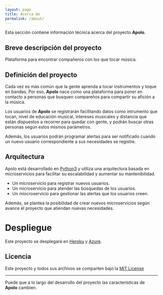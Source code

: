 ```yaml
---
layout: page
title: Acerca de
permalink: /about/
---
```


Esta sección contiene información técnica acerca del proyecto **Apolo**.

## Breve descripción del proyecto

Plataforma para encontrar compañeros con los que tocar música.

## Definición del proyecto

Cada vez es más común que la gente aprenda a tocar instrumentos y toque en bandas. Por eso, **Apolo** nace como una plataforma para poner en contacto a personas que busquen compareños para compartir su afición a la música.

Los usuarios de **Apolo** se registrarán facilitando datos como intrumento que tocan, nivel de educación musical, intereses musicales y distancia que están dispuestos a recorrer para quedar con gente, y podrán buscar otras personas según estos mismos parámetros.

Además, los usuarios podrán programar alertas para ser notificado cuando un nuevo usuario correspondiente a sus necesidades se registre.


## Arquitectura

Apolo está desarrollado en [Python3](https://www.python.org/) y utiliza una arquitectura basada en microservicios para facilitar su escalabilidad y aumentar su mantenibilidad.

* Un microservicio para registrar nuevos usuarios.
* Un microservicio para atender las búsquedas de los usuarios.
* Un miocroservicio para gestionar las alertas que los usuarios creen.

Además, se plantea la posibilidad de crear nuevos microservicios según avance el proyecto que atiendan nuevas necesidades.

# Despliegue

Este proyecto se desplegará en [Heroku](https://www.heroku.com) y [Azure](https://azure.microsoft.com).

## Licencia

Este proyecto y todos sus archivos se comparten bajo la [MIT License](https://github.com/gomezportillo/apolo/blob/master/LICENSE)

****

Puede que a lo largo del desarrollo del proyecto las características de **Apolo** cambien.
